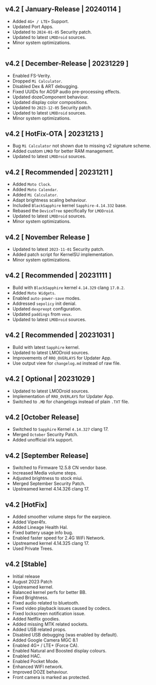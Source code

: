 ## v4.2 [ January-Release | 20240114 ]
- Added `4G+ / LTE+` Support.
- Updated Port Apps.
- Updated to `2024-01-05` Security patch.
- Updated to latest `LMODroid` sources.
- Minor system optimizations.
- 
## v4.2 [ December-Release | 20231229 ]
- Enabled FS-Verity.
- Dropped `Mi Calculator`.
- Disabled Dex & ART debugging.
- Fixed UUIDs for AOSP audio pre-processing effects.
- Updated dozeComponent behaviour.
- Updated display color compositions.
- Updated to `2023-12-05` Security patch.
- Updated to latest `LMODroid` sources.
- Minor system optimizations.

## v4.2 [ HotFix-OTA | 20231213 ]
- Bug `Mi Calculator` not shown due to missing v2 signature scheme.
- Added custom `LMKD` for better RAM management.
- Updated to latest `LMODroid` sources.
  
## v4.2 [ Recommended | 20231211 ]
- Added `Moto Clock`.
- Added `Moto Calendar`.
- Added `Mi Calculator`.
- Adapt brightness scaling behaviour.
- Included `BlackSapphire` kernel `Sapphire-4.14.332` base.
- Rebased the `DeviceTree` specifically for `LMODroid`.
- Updated to latest `LMODroid` sources.
- Minor system optimizations.

## v4.2 [ November Release ]
- Updated to latest `2023-11-01` Security patch.
- Added patch script for KernelSU implementation.  
- Minor system optimizations.

## v4.2 [ Recommended | 20231111 ]
- Build with `BlackSapphire` kernel `4.14.329` clang `17.0.2`.
- Added `Moto Widgets`.
- Enabled `auto-power-save` modes.
- Addressed `sepolicy` init denial.
- Updated `dexpreopt` configuration.
- Updated `paddings` from `veux`.
- Updated to latest `LMODroid` sources.

## v4.2 [ Recommended | 20231031 ]
- Build with latest `Sapphire` kernel.
- Updated to latest LMODroid sources.
- Improvements of `RRO_OVERLAYS` for Updater App.
- Use output view for `changelog.md` instead of raw file.

## v4.2 [ Optional | 20231029 ]
- Updated to latest LMODroid sources.
- Implementation of `RRO_OVERLAYS` for Updater App.
- Switched to `.MD` for changelogs instead of plain `.TXT` file.

## v4.2 [October Release]
- Switched to `Sapphire` Kernel `4.14.327` clang 17.
- Merged `October` Security Patch.
- Added unofficial `OTA` support.

## v4.2 [September Release]
- Switched to Firmware 12.5.8 CN vendor base.
- Increased Media volume steps.
- Adjusted brightness to stock miui.
- Merged September Security Patch.
- Upstreamed kernel 4.14.326 clang 17.

## v4.2 [HotFix]
- Added smoother volume steps for the earpiece.
- Added Viper4fx.
- Added Lineage Health Hal.
- Fixed battery usage info bug.
- Enabled faster speed for 2.4G WiFi Network.
- Upstreamed kernel 4.14.325 clang 17.
- Used Private Trees.

## v4.2 [Stable]
- Initial release
- August 2023 Patch
- Upstreamed kernel.
- Balanced kernel perfs for better BB.
- Fixed Brightness.
- Fixed audio related to bluetooth.
- Fixed video playback issues caused by codecs.
- Fixed lockscreen notification issue.
- Added Netflix goodies.
- Added missing MTK related sockets.
- Added USB related props.
- Disabled USB debugging (was enabled by default).
- Added Google Camera MGC 8.1
- Enabled 4G+ / LTE+ (Force CA).
- Enabled Natural and Boosted display colours.
- Enabled HAC.
- Enabled Pocket Mode.
- Enhanced WIFI network.
- Improved DOZE behaviour.
- Front camera is marked as protected.
